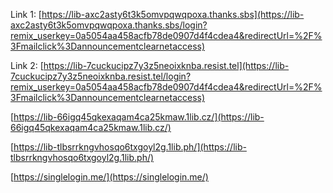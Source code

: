 Link 1: [https://lib-axc2asty6t3k5omvpqwqpoxa.thanks.sbs](https://lib-axc2asty6t3k5omvpqwqpoxa.thanks.sbs/login?remix_userkey=0a5054aa458acfb78de0907d4f4cdea4&redirectUrl=%2F%3Fmailclick%3Dannouncementclearnetaccess)

Link 2: [https://lib-7cuckucipz7y3z5neoixknba.resist.tel](https://lib-7cuckucipz7y3z5neoixknba.resist.tel/login?remix_userkey=0a5054aa458acfb78de0907d4f4cdea4&redirectUrl=%2F%3Fmailclick%3Dannouncementclearnetaccess)

[https://lib-66igq45qkexaqam4ca25kmaw.1lib.cz/](https://lib-66igq45qkexaqam4ca25kmaw.1lib.cz/)

[https://lib-tlbsrrkngvhosqo6txgoyl2g.1lib.ph/](https://lib-tlbsrrkngvhosqo6txgoyl2g.1lib.ph/)

[https://singlelogin.me/](https://singlelogin.me/)

